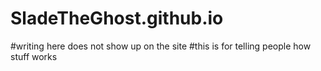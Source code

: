 # SladeTheGhost.github.io 
#writing here does not show up on the site
#this is for telling people how stuff works
